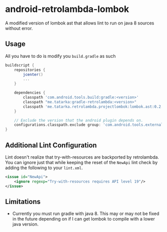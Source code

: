 # android-retrolambda-lombok
A modified version of lombok ast that allows lint to run on java 8 sources without error.

## Usage
All you have to do is modify you `build.gradle` as such
```groovy
buildscript {
    repositories {
        jcenter()
        ...
    }

    dependencies {
        classpath 'com.android.tools.build:gradle:<version>'
        classpath "me.tatarka:gradle-retrolambda:<version>"
        classpath 'me.tatarka.retrolambda.projectlombok:lombok.ast:0.2.3.a2'
    }

    // Exclude the version that the android plugin depends on.
    configurations.classpath.exclude group: 'com.android.tools.external.lombok'
}
```
## Additional Lint Configuration
Lint doesn't realize that try-with-resources are backported by retrolambda. You can ignore just that while keeping the reset of the `NewApi` lint check by adding the following to your `lint.xml`.
```xml
<issue id="NewApi">
    <ignore regexp="Try-with-resources requires API level 19"/>
</issue>
```

## Limitations
- Currently you must run gradle with java 8. This may or may not be fixed in the future depending on if I can get lombok to compile with a lower java version.
